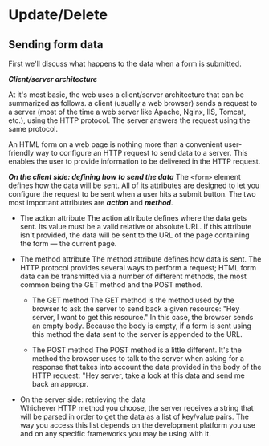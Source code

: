 # Update/Delete 
## Sending form data
First we'll discuss what happens to the data when a form is submitted.

***Client/server architecture***

At it's most basic, the web uses a client/server architecture that can be summarized as follows. a client (usually a web browser) sends a request to a server (most of the time a web server like Apache, Nginx, IIS, Tomcat, etc.), using the HTTP protocol. The server answers the request using the same protocol.

An HTML form on a web page is nothing more than a convenient user-friendly way to configure an HTTP request to send data to a server. This enables the user to provide information to be delivered in the HTTP request.

***On the client side: defining how to send the data***
The `<form>` element defines how the data will be sent. All of its attributes are designed to let you configure the request to be sent when a user hits a submit button. The two most important attributes are ***action*** and ***method***.

* The action attribute
The action attribute defines where the data gets sent. Its value must be a valid relative or absolute URL. If this attribute isn't provided, the data will be sent to the URL of the page containing the form — the current page.

* The method attribute
The method attribute defines how data is sent. The HTTP protocol provides several ways to perform a request; HTML form data can be transmitted via a number of different methods, the most common being the GET method and the POST method.

    * The GET method
    The GET method is the method used by the browser to ask the server to send back a given resource: "Hey server, I want to get this resource." In this case, the browser sends an empty body. Because the body is empty, if a form is sent using this method the data sent to the server is appended to the URL.
    
    * The POST method
    The POST method is a little different. It's the method the browser uses to talk to the server when asking for a response that takes into account the data provided in the body of the HTTP request: "Hey server, take a look at this data and send me back an appropr.

* On the server side: retrieving the data   
Whichever HTTP method you choose, the server receives a string that will be parsed in order to get the data as a list of key/value pairs. The way you access this list depends on the development platform you use and on any specific frameworks you may be using with it.










<!-- https://developer.mozilla.org/en-US/docs/Learn/HTML/Forms/Sending_and_retrieving_form_data -->

<!-- https://htmlreference.io/forms/ -->

<!-- https://www.youtube.com/playlist?list=PL4cUxeGkcC9g5_p_BVUGWykHfqx6bb7qK -->